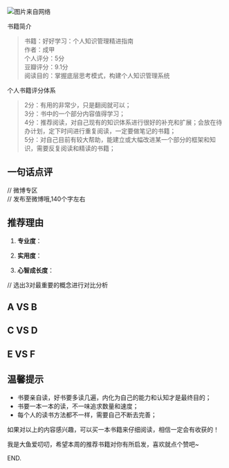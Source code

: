 ![图片来自网络](http://image.dayuaidaodao.com/writing/image/haohaoxuexi.jpg)

书籍简介
> 书籍：好好学习：个人知识管理精进指南  
> 作者：成甲   
> 个人评分：5分  
> 豆瓣评分：9.1分  
> 阅读目的：掌握底层思考模式，构建个人知识管理系统

个人书籍评分体系
> 2分：有用的非常少，只是翻阅就可以；  
> 3分：书中的一个部分内容值得学习；  
> 4分：推荐阅读，对自己现有的知识体系进行很好的补充和扩展；会放在待办计划，定下时间进行重复阅读，一定要做笔记的书籍；  
> 5分：对自己目前有较大帮助，能建立或大幅改进某一个部分的框架和知识，需要反复阅读和精读的书籍；  


## 一句话点评  

// 微博专区  
// 发布至微博哦,140个字左右


## 推荐理由

1. **专业度**：

2. **实用度**：

3. **心智成长度**：


// 选出3对最重要的概念进行对比分析
## A VS B

## C VS D

## E VS F



## 温馨提示

- 书要亲自读，好书要多读几遍，内化为自己的能力和认知才是最终目的；
- 书要一本一本的读，不一味追求数量和速度；
- 每个人的读书方法都不一样，需要自己不断去完善；

如果对以上的内容感兴趣，可以买一本书籍来仔细阅读，相信一定会有收获的！

我是大鱼爱叨叨，希望本周的推荐书籍对你有所启发，喜欢就点个赞吧~

END.
